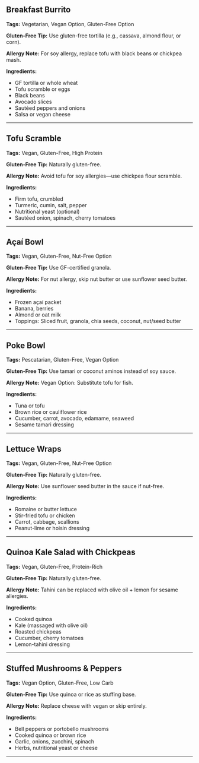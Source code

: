 ## Breakfast Burrito
**Tags:** Vegetarian, Vegan Option, Gluten-Free Option

**Gluten-Free Tip:** Use gluten-free tortilla (e.g., cassava, almond flour, or corn).

**Allergy Note:** For soy allergy, replace tofu with black beans or chickpea mash.

**Ingredients:**
- GF tortilla or whole wheat
- Tofu scramble or eggs
- Black beans
- Avocado slices
- Sautéed peppers and onions
- Salsa or vegan cheese

---

## Tofu Scramble
**Tags:** Vegan, Gluten-Free, High Protein

**Gluten-Free Tip:** Naturally gluten-free.

**Allergy Note:** Avoid tofu for soy allergies—use chickpea flour scramble.

**Ingredients:**
- Firm tofu, crumbled
- Turmeric, cumin, salt, pepper
- Nutritional yeast (optional)
- Sautéed onion, spinach, cherry tomatoes

---

## Açaí Bowl
**Tags:** Vegan, Gluten-Free, Nut-Free Option

**Gluten-Free Tip:** Use GF-certified granola.

**Allergy Note:** For nut allergy, skip nut butter or use sunflower seed butter.

**Ingredients:**
- Frozen açaí packet
- Banana, berries
- Almond or oat milk
- Toppings: Sliced fruit, granola, chia seeds, coconut, nut/seed butter

---

## Poke Bowl
**Tags:** Pescatarian, Gluten-Free, Vegan Option

**Gluten-Free Tip:** Use tamari or coconut aminos instead of soy sauce.

**Allergy Note:** Vegan Option: Substitute tofu for fish.

**Ingredients:**
- Tuna or tofu
- Brown rice or cauliflower rice
- Cucumber, carrot, avocado, edamame, seaweed
- Sesame tamari dressing

---

## Lettuce Wraps
**Tags:** Vegan, Gluten-Free, Nut-Free Option

**Gluten-Free Tip:** Naturally gluten-free.

**Allergy Note:** Use sunflower seed butter in the sauce if nut-free.

**Ingredients:**
- Romaine or butter lettuce
- Stir-fried tofu or chicken
- Carrot, cabbage, scallions
- Peanut-lime or hoisin dressing

---

## Quinoa Kale Salad with Chickpeas
**Tags:** Vegan, Gluten-Free, Protein-Rich

**Gluten-Free Tip:** Naturally gluten-free.

**Allergy Note:** Tahini can be replaced with olive oil + lemon for sesame allergies.

**Ingredients:**
- Cooked quinoa
- Kale (massaged with olive oil)
- Roasted chickpeas
- Cucumber, cherry tomatoes
- Lemon-tahini dressing

---

## Stuffed Mushrooms & Peppers
**Tags:** Vegan Option, Gluten-Free, Low Carb

**Gluten-Free Tip:** Use quinoa or rice as stuffing base.

**Allergy Note:** Replace cheese with vegan or skip entirely.

**Ingredients:**
- Bell peppers or portobello mushrooms
- Cooked quinoa or brown rice
- Garlic, onions, zucchini, spinach
- Herbs, nutritional yeast or cheese

---

